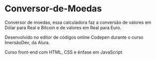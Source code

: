 # Conversor-de-Moedas

Conversor de moedas, essa calculadora faz a conversão de valores em Dólar para Real e Bitcoin e de valores em Real para Euro.

Desenvolvido no editor de códigos online Codepen durante o curso ImersãoDev, da Alura.

Curso front-end com HTML, CSS e ênfase em JavaScript
